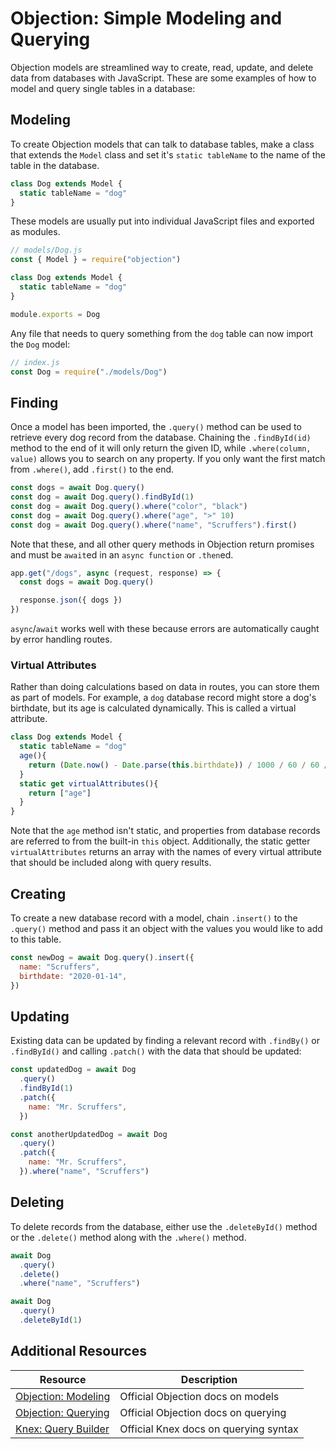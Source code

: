 # Objection: Simple Modeling and Querying

Objection models are streamlined way to create, read, update, and delete data from databases with JavaScript. These are some examples of how to model and query single tables in a database:

## Modeling

To create Objection models that can talk to database tables, make a class that extends the `Model` class and set it's `static tableName` to the name of the table in the database.

```js
class Dog extends Model {
  static tableName = "dog"
}
```

These models are usually put into individual JavaScript files and exported as modules.

```js
// models/Dog.js
const { Model } = require("objection")

class Dog extends Model {
  static tableName = "dog"
}

module.exports = Dog
```

Any file that needs to query something from the `dog` table can now import the `Dog` model:

```js
// index.js
const Dog = require("./models/Dog")
```

## Finding

Once a model has been imported, the `.query()` method can be used to retrieve every dog record from the database. Chaining the `.findById(id)` method to the end of it will only return the given ID, while `.where(column, value)` allows you to search on any property. If you only want the first match from `.where()`, add `.first()` to the end.

```js
const dogs = await Dog.query()
const dog = await Dog.query().findById(1)
const dog = await Dog.query().where("color", "black")
const dog = await Dog.query().where("age", ">" 10)
const dog = await Dog.query().where("name", "Scruffers").first()
```


Note that these, and all other query methods in Objection return promises and must be `await`ed in an `async function` or `.then`ed.

```js
app.get("/dogs", async (request, response) => {
  const dogs = await Dog.query()

  response.json({ dogs })
})
```

`async`/`await` works well with these because errors are automatically caught by error handling routes.

### Virtual Attributes

Rather than doing calculations based on data in routes, you can store them as part of models. For example, a `dog` database record might store a dog's birthdate, but its age is calculated dynamically. This is called a virtual attribute.

```js
class Dog extends Model {
  static tableName = "dog"
  age(){
    return (Date.now() - Date.parse(this.birthdate)) / 1000 / 60 / 60 / 24 / 365
  }
  static get virtualAttributes(){
    return ["age"]
  }
}
```

Note that the `age` method isn't static, and properties from database records are referred to from the built-in `this` object.
Additionally, the static getter `virtualAttributes` returns an array with the names of every virtual attribute that should be included along with query results.

## Creating

To create a new database record with a model, chain `.insert()` to the `.query()` method and pass it an object with the values you would like to add to this table.

```js
const newDog = await Dog.query().insert({
  name: "Scruffers",
  birthdate: "2020-01-14",
})
```

## Updating

Existing data can be updated by finding a relevant record with `.findBy()` or `.findById()` and calling `.patch()` with the data that should be updated:

```js
const updatedDog = await Dog
  .query()
  .findById(1)
  .patch({
    name: "Mr. Scruffers",
  })

const anotherUpdatedDog = await Dog
  .query()
  .patch({
    name: "Mr. Scruffers",
  }).where("name", "Scruffers")
```

## Deleting

To delete records from the database, either use the `.deleteById()` method or the `.delete()` method along with the `.where()` method.

```js
await Dog
  .query()
  .delete()
  .where("name", "Scruffers")

await Dog
  .query()
  .deleteById(1)
```

## Additional Resources

| Resource | Description |
| --- | --- |
| [Objection: Modeling](https://vincit.github.io/objection.js/guide/models.html#examples) | Official Objection docs on models |
| [Objection: Querying](https://vincit.github.io/objection.js/guide/query-examples.html) | Official Objection docs on querying |
| [Knex: Query Builder](https://knexjs.org/#Builder) | Official Knex docs on querying syntax |
